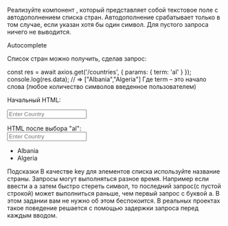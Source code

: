 Реализуйте компонент <Autocomplete />, который представляет собой текстовое поле с автодополнением списка стран. Автодополнение срабатывает только в том случае, если указан хотя бы один символ. Для пустого запроса ничего не выводится.

Autocomplete

Список стран можно получить, сделав запрос:

const res = await axios.get('/countries', { params: { term: 'al' } });
console.log(res.data); // => ["Albania","Algeria"]
Где term – это начало слова (любое количество символов введенное пользователем)

Начальный HTML:

<div>
  <form>
    <input type="text" class="form-control" placeholder="Enter Country">
  </form>
</div>
HTML после выбора "al":

<div>
  <form>
    <input type="text" class="form-control" placeholder="Enter Country">
  </form>
  <ul>
    <li>Albania</li>
    <li>Algeria</li>
  </ul>
</div>
Подсказки
В качестве key для элементов списка используйте название страны.
Запросы могут выполняться разное время. Например если ввести a а затем быстро стереть символ, то последний запрос(с пустой строкой) может выполниться раньше, чем первый запрос с буквой a. В этом задании вам не нужно об этом беспокоится. В реальных проектах такое поведение решается с помощью задержки запроса перед каждым вводом.